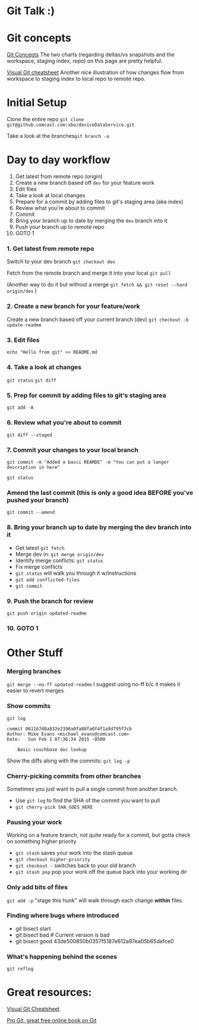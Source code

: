 # Git Talk :)

# Git concepts
[Git Concepts](http://git-scm.com/book/en/v2/Getting-Started-Git-Basics)
The two charts (regarding deltas/vs snapshots and the workspace, staging index, repo) on this page are pretty helpful.

[Visual Git cheatsheet](http://ndpsoftware.com/git-cheatsheet.html)
Another nice illustration of how changes flow from workspace to staging index to local repo to remote repo.


# Initial Setup

Clone the entire repo `git clone git@github.comcast.com:xbo/deviceDataService.git`

Take a look at the branches`git branch -a`

# Day to day workflow

1. Get latest from remote repo (origin)
2. Create a new branch based off `dev` for your feature work
3. Edit files
4. Take a look at local changes
5. Prepare for a commit by adding files to git's staging area (aka index)
6. Review what you're about to commit
7. Commit
8. Bring your branch up to date by merging the `dev` branch into it
9. Push your branch up to remote repo
10. GOTO 1

### 1. Get latest from remote repo

Switch to your dev branch `git checkout dev`

Fetch from the remote branch and merge it into your local `git pull`

(Another way to do it but without a merge
`git fetch && git reset --hard origin/dev` )

### 2. Create a new branch for your feature/work
Create a new branch based off your current branch (dev)
`git checkout -b update-readme`

### 3. Edit files
`echo "Hello from git" >> README.md`

### 4. Take a look at changes
`git status`
`git diff`

### 5. Prep for commit by adding files to git's staging area
`git add -A`

### 6. Review what you're about to commit
`git diff --staged`

### 7. Commit your changes to your local branch
`git commit -m "Added a basci REAMDE" -m "You can put a longer description in here"`

`git status`

### Amend the last commit (this is only a good idea BEFORE you've pushed your branch)
`git commit --amend`

### 8. Bring your branch up to date by merging the dev branch into it
* Get latest `git fetch`
* Merge dev in: `git merge origin/dev`
* Identify merge conflicts: `git status`
* Fix merge conflicts
* `git status` will walk you through it w/instructions
* `git add conflicted-files`
* `git commit`

### 9. Push the branch for review
`git push origin updated-readme`

### 10. GOTO 1

# Other Stuff

### Merging branches
`git merge --no-ff updated-readme`
I suggest using no-ff b/c it makes it easier to revert merges

### Show commits 
`git log`

```text
commit 061167d8a832e2396a0fa88fa0f4f1a9d795f7cb
Author: Mike Evans <michael_evans@comcast.com>
Date:   Sun Feb 1 07:36:34 2015 -0500

    Basic couchbase doc lookup
```

Show the diffs along with the commits: `git log -p`

### Cherry-picking commits from other branches

Sometimes you just want to pull a single commit from another branch.

* Use `git log` to find the SHA of the commit you want to pull
* `git cherry-pick SHA_GOES_HERE` 

### Pausing your work

Working on a feature branch, not quite ready for a commit, but gotta check on something higher priority
* `git stash` saves your work into the stash queue
* `git checkout higher-priority`
* `git checkout -` switches back to your old branch
* `git stash pop` pop your work off the queue back into your working dir

### Only add bits of files
`git add -p` "stage this hunk" will walk through each change **within** files

### Finding where bugs where introduced

* git bisect start
* git bisect bad                 # Current version is bad
* git bisect good 43de500850b0357f5187e612a97ea05b65defce0


### What's happening behind the scenes
`git reflog`


# Great resources:
[Visual Git Cheatsheet](http://ndpsoftware.com/git-cheatsheet.html)

[Pro Git, great free online book on Git](http://git-scm.com/book/en/v2)

